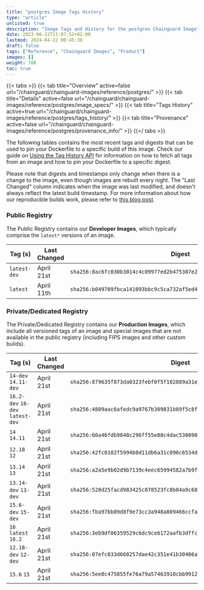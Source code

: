 ```yaml
---
title: "postgres Image Tags History"
type: "article"
unlisted: true
description: "Image Tags and History for the postgres Chainguard Image"
date: 2023-06-22T11:07:52+02:00
lastmod: 2024-04-22 00:45:38
draft: false
tags: ["Reference", "Chainguard Images", "Product"]
images: []
weight: 700
toc: true
---
```


{{< tabs >}}
{{< tab title="Overview" active=false url="/chainguard/chainguard-images/reference/postgres/" >}}
{{< tab title="Details" active=false url="/chainguard/chainguard-images/reference/postgres/image_specs/" >}}
{{< tab title="Tags History" active=true url="/chainguard/chainguard-images/reference/postgres/tags_history/" >}}
{{< tab title="Provenance" active=false url="/chainguard/chainguard-images/reference/postgres/provenance_info/" >}}
{{</ tabs >}}

The following tables contains the most recent tags and digests that can be used to pin your Dockerfile to a specific build of this image. Check our guide on [Using the Tag History API](/chainguard/chainguard-images/using-the-tag-history-api/) for information on how to fetch all tags from an image and how to pin your Dockerfile to a specific digest.

Please note that digests and timestamps only change when there is a change to the image, even though images are rebuilt every night. The "Last Changed" column indicates when the image was last modified, and doesn't always reflect the latest build timestamp. For more information about how our reproducible builds work, please refer to [this blog post](https://www.chainguard.dev/unchained/reproducing-chainguards-reproducible-image-builds).

### Public Registry
The Public Registry contains our **Developer Images**, which typically comprise the `latest*` versions of an image.

| Tag (s)       | Last Changed | Digest                                                                    |
|---------------|--------------|---------------------------------------------------------------------------|
|  `latest-dev` | April 21st   | `sha256:8ac6fc030b3014c4c09977ed2b475307e2361ffadf447416dfa0ce5ae7b93020` |
|  `latest`     | April 11th   | `sha256:b049709fbca141093bbc9c5ca732af5ed44495570724071193fa52406498868c` |


### Private/Dedicated Registry
The Private/Dedicated Registry contains our **Production Images**, which include all versioned tags of an image and special images that are not available in the public registry (including FIPS images and other custom builds).

| Tag (s)                           | Last Changed | Digest                                                                    |
|-----------------------------------|--------------|---------------------------------------------------------------------------|
|  `14-dev` `14.11-dev`             | April 21st   | `sha256:879635f873da0323febf0f5f102889a31eb20d0ff39c278a2e01260596448aea` |
|  `16.2-dev` `16-dev` `latest-dev` | April 21st   | `sha256:4809aac6afedc9a9767b309831b89f5c8f874f28161731b218f44f5d4b5deab3` |
|  `14` `14.11`                     | April 21st   | `sha256:60a46fdb9848c296ff55e88c4dac53009083a7e6e6ed2926e1d2f5d32c783c2a` |
|  `12.18` `12`                     | April 21st   | `sha256:42fc0102f5994b0d11db6a31c090c6534d87adcd04e105df394a20bc9cfbae56` |
|  `13.14` `13`                     | April 21st   | `sha256:a2a5e9b02d9b7139c4eec65994582a7b9f24a4a01702fb6cfcc19669c2a3c4c6` |
|  `13.14-dev` `13-dev`             | April 21st   | `sha256:528d25facd983425c078523fc8b84a9c6868dbf7b5710e4ab2505f53cdaec894` |
|  `15.6-dev` `15-dev`              | April 21st   | `sha256:fba97bb89d8f9e73cc3a948a809466ccfad0e807b8ae4194b362a3c32f5e8882` |
|  `16` `latest` `16.2`             | April 21st   | `sha256:3eb9df06359529c6dc9ce6172aafb3dffca93fca627a2bd6a66f692b914c9ede` |
|  `12.18-dev` `12-dev`             | April 21st   | `sha256:07efc033d668257dae42c351e41b30406a88304110fef22126797eddbd6cf903` |
|  `15.6` `15`                      | April 21st   | `sha256:5ee8c475855fe76a79a57463910cbb9912d6ee897d6b3ce24f3833f68f1b085b` |

